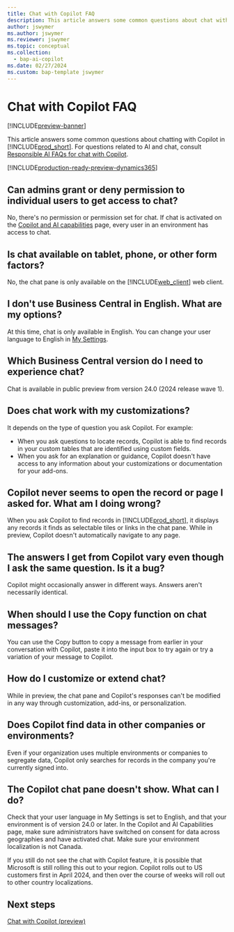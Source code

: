```yaml
---
title: Chat with Copilot FAQ
description: This article answers some common questions about chat with Copilot in Business Central. 
author: jswymer
ms.author: jswymer
ms.reviewer: jswymer
ms.topic: conceptual
ms.collection:
  - bap-ai-copilot
ms.date: 02/27/2024
ms.custom: bap-template jswymer
---
```

# Chat with Copilot FAQ

[!INCLUDE[preview-banner](includes/preview-banner.md)]

This article answers some common questions about chatting with Copilot in [!INCLUDE[prod_short](includes/prod_short.md)]. For questions related to AI and chat, consult [Responsible AI FAQs for chat with Copilot](faqs-chat-with-copilot.md).

[!INCLUDE[production-ready-preview-dynamics365](includes/production-ready-preview-dynamics365.md)]

## Can admins grant or deny permission to individual users to get access to chat?

No, there's no permission or permission set for chat. If chat is activated on the [Copilot and AI capabilities](enable-ai.md) page, every user in an environment has access to chat.
 
## Is chat available on tablet, phone, or other form factors?

No, the chat pane is only available on the [!INCLUDE[web_client](includes/web_client.md)] web client.

## I don't use Business Central in English. What are my options?

At this time, chat is only available in English. You can change your user language to English in [My Settings](ui-change-basic-settings.md#language).

## Which Business Central version do I need to experience chat?

Chat is available in public preview from version 24.0 (2024 release wave 1).

## Does chat work with my customizations?

It depends on the type of question you ask Copilot. For example:

- When you ask questions to locate records, Copilot is able to find records in your custom tables that are identified using custom fields.
- When you ask for an explanation or guidance, Copilot doesn't have access to any information about your customizations or documentation for your add-ons.

## Copilot never seems to open the record or page I asked for. What am I doing wrong?

When you ask Copilot to find records in [!INCLUDE[prod_short](includes/prod_short.md)], it displays any records it finds as selectable tiles or links in the chat pane. While in preview, Copilot doesn't automatically navigate to any page.

## The answers I get from Copilot vary even though I ask the same question. Is it a bug?

Copilot might occasionally answer in different ways. Answers aren't necessarily identical.

## When should I use the Copy function on chat messages?

You can use the Copy button to copy a message from earlier in your conversation with Copilot, paste it into the input box to try again or try a variation of your message to Copilot.

## How do I customize or extend chat?

While in preview, the chat pane and Copilot's responses can't be modified in any way through customization, add-ins, or personalization.

## Does Copilot find data in other companies or environments?

Even if your organization uses multiple environments or companies to segregate data, Copilot only searches for records in the company you're currently signed into.

## The Copilot chat pane doesn't show. What can I do?

Check that your user language in My Settings is set to English, and that your environment is of version 24.0 or later. In the Copilot and AI Capabilities page, make sure administrators have switched on consent for data across geographies and have activated chat. Make sure your environment localization is not Canada.

If you still do not see the chat with Copilot feature, it is possible that Microsoft is still rolling this out to your region. Copilot rolls out to US customers first in April 2024, and then over the course of weeks will roll out to other country localizations.

## Next steps

[Chat with Copilot (preview)](chat-with-copilot.md)
